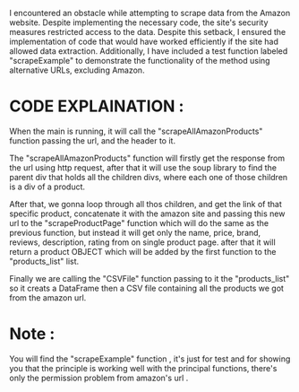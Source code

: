 I encountered an obstacle while attempting to scrape data from the Amazon website. Despite implementing the necessary code,
the site's security measures restricted access to the data. Despite this setback, I ensured the implementation of code that
would have worked efficiently if the site had allowed data extraction. Additionally, I have included a test function labeled
"scrapeExample" to demonstrate the functionality of the method using alternative URLs, excluding Amazon.

# CODE EXPLAINATION : 

When the main is running, it will call the "scrapeAllAmazonProducts" function passing the url, and the header to it.

The "scrapeAllAmazonProducts" function will firstly get the response from the url using http request, after that it will use the 
soup library to find the parent div that holds all the children divs, where each one of those children is a div of a product.

After that, we gonna loop through all thos children, and get the link of that specific product, concatenate it with the amazon 
site and passing this new url to the "scrapeProductPage" function which will do the same as the previous function, but instead it 
will get only the name, price, brand, reviews, description, rating from on single product page. after that it will return a product 
OBJECT which will be added by the first function to the "products_list" list.

Finally we are calling the "CSVFile" function passing to it the "products_list" so it creats a DataFrame then a CSV file containing
all the products we got from the amazon url.

# Note : 
You will find the "scrapeExample" function , it's just for test and for showing you that the principle is working well with the principal
functions, there's only the permission problem from amazon's url .
